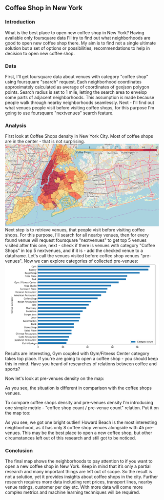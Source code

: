 ## Coffee Shop in New York

### Introduction

What is the best place to open new coffee shop in New York? Having available only foursquare data I'll try to find out what neighborhoods are good to open new coffee shop there. My aim is to find not a single ultimate solution but a set of options or possibilities, recommendations to help in decision to open new coffee shop.

### Data

First, I'll get foursquare data about venues with category "coffee shop" using foursquare "search" request. Each neighborhood coordinates approximately calculated as average of coordinates of geojson polygon points. Search radius is set to 1 mile, letting the search area to envelop some parts of adjacent neighborhoods. This assumption is made because people walk through nearby neighborhoods seamlessly. 
Next - I'll find out what venues people visit before visiting coffee shops, for this purpose I'm going to use foursquare "nextvenues" search feature.

### Analysis

First look at Coffee Shops density in New York City. Most of coffee shops are in the center  - that is not surprising.
![Coffee venues density](/images/coffee_dens.png)
Next step is to retrieve venues, that people visit before visiting coffee shops. For this purpose, I'll search for all nearby venues, then for every found venue will request foursquare "nextvenues" to get top 5 venues visited after this one, next - check if there is venues with category "Coffee Shops" in top 5 nextvenues, and if it is - add the checked venue to a dataframe.
Let's call the venues visited before coffee shop venues "pre-venues". Now we can explore categories of collected pre-venues:
![Coffee venues density](/images/venues_barh.png)
Results are interesting, Gym coupled with Gym/Fitness Center category takes top place. If you're are going to open a coffee shop - you should keep this in mind. Have you heard of researches of relations between coffee and sports?

Now let's look at pre-venues density on the map:

As you see, the situation is different in comparison with the coffee shops venues.

To compare coffee shops density and pre-venues density I'm introducing one simple metric - "coffee shop count / pre-venue count" relation. Put it on the map too:

As you see, we got one bright outlier! Howard Beach is the most interesting neighborhood, as it has only 8 coffee shop venues alongside with 45 pre-venues. This may be the best place to open a new coffee shop, but other circumstances left out of this research and still got to be noticed.

### Conclusion

The final map shows the neighborhoods to pay attention to if you want to open a new coffee shop in New York.
Keep in mind that it’s only a partial research and many important things are left out of scope. So the result is not a solution, yet it provides insights about coffee shops in the city.
Further research requires more data including rent prices, transport lines, nearby venue ratings, customer per day etc. With more data will come more complex metrics and machine learning techniques will be required.



